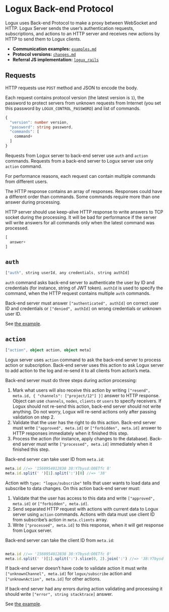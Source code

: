 # Logux Back-end Protocol

Logux uses Back-end Protocol to make a proxy between WebSocket and HTTP.
Logux Server sends the user’s authentication requests, subscriptions,
and actions to an HTTP server and receives new actions by HTTP to send them
to Logux clients.

* **Communication examples:** [`examples.md`](./examples.md)
* **Protocol versions:** [`changes.md`](./changes.md)
* **Referral JS implementation:**
  [`logux_rails`](https://github.com/logux/logux_rails)


## Requests

HTTP requests use `POST` method and JSON to encode the body.

Each request contains protocol version (the latest version is `1`),
the password to protect servers from unknown requests from Internet
(you set this password by `LOGUX_CONTROL_PASSWORD`) and list of commands.

```ts
{
  "version": number version,
  "password": string password,
  "commands": [
    command+
  ]
}
```

Requests from Logux server to back-end server use `auth` and `action` commands.
Requests from a back-end server to Logux server use only `action` command.

For performance reasons, each request can contain multiple commands
from different users.

The HTTP response contains an array of responses.
Responses could have a different order than commands.
Some commands require more than one answer during processing.

HTTP server should use keep-alive HTTP response to write answers to TCP socket
during the processing. It will be bad for performance if the server will write
answers for all commands only when the latest command was processed.

```ts
[
  answer+
]
```


## `auth`

```ts
["auth", string userId, any credentials, string authId]
```

`auth` command asks back-end server to authenticate the user by ID
and credentials (for instance, string of JWT token). `authId` is used
to specify the command, when the HTTP request contains multiple `auth` commands.

Back-end server must answer `["authenticated", authId]` on correct user ID
and credentials or `["denied", authId]` on wrong credentials or unknown user ID.

See [the example](./examples.md#authentication).


## `action`

```ts
["action", object action, object meta]
```

Logux server uses `action` command to ask the back-end server to process action
or subscription. Back-end server uses this action to ask Logux server
to add action to the log and re-send it to all clients from action’s meta.

Back-end server must do three steps during action processing:

1. Mark what users will also receive this action by writing
   `["resend", meta.id, { "channels": ["project/12"] }]` answer
   to HTTP response. Object can use `channels`, `nodes`, `clients` or `users`
   to specify receivers. If Logux should not re-send this action,
   back-end server should not write anything. Do not worry, Logux will re-send
   actions only after passing validation on step 2.
2. Validate that the user has the right to do this action. Back-end server must
   write `["approved", meta.id]` or `["forbidden", meta.id]` answer
   to HTTP responses immediately when it finished this step.
3. Process the action (for instance, apply changes to the database).
   Back-end server must write `["processed", meta.id]` immediately when
   it finished this step.

Back-end server can take user ID from `meta.id`:

```js
meta.id //=> '1560954012838 38:Y7bysd:O0ETfc 0'
meta.id.split(' ')[1].split(':')[0] //=> '38'
```

Action with `type: "logux/subscribe"` tells that user wants to load data
and subscribe to data changes. On this action back-end server must:

1. Validate that the user has access to this data and write
   `["approved", meta.id]` or `["forbidden", meta.id]`.
2. Send separated HTTP request with actions with current data
   to Logux server using `action` commands. Actions with data must use
   client ID from subscribe’s action in `meta.clients` array.
3. Write `["processed", meta.id]` to this response, when it will get response
   from Logux server.

Back-end server can take the client ID from `meta.id`:

```js

meta.id //=> '1560954012838 38:Y7bysd:O0ETfc 0'
meta.id.split(' ')[1].split(':').slice(0, 2).join(':') //=> '38:Y7bysd'
```

If back-end server doesn’t have code to validate action it must write
`["unknownChannel", meta.id]` for `logux/subscribe` action
and `["unknownAction", meta.id]` for other actions.

If back-end server had any errors during action validating and processing
it should write `["error", string stacktrace]` answer.

See [the example](./examples.md#actions).
